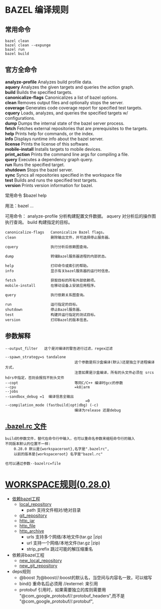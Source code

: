 # BAZEL 编译规则

## 常用命令
    bazel clean 
    bazel clean --expunge
    bazel run 
    bazel build  
    
## 官方全命令
**analyze-profile**	Analyzes build profile data.  
**aquery**	Analyzes the given targets and queries the action graph.  
**build**	Builds the specified targets.  
**canonicalize-flags**	Canonicalizes a list of bazel options.  
**clean**	Removes output files and optionally stops the server.  
**coverage**	Generates code coverage report for specified test targets.  
**cquery**	Loads, analyzes, and queries the specified targets w/ configurations.  
**dump**	Dumps the internal state of the bazel server process.  
**fetch**	Fetches external repositories that are prerequisites to the targets.  
**help**	Prints help for commands, or the index.  
**info**	Displays runtime info about the bazel server.  
**license**	Prints the license of this software.  
**mobile-install**	Installs targets to mobile devices.  
**print_action**	Prints the command line args for compiling a file.  
**query**	Executes a dependency graph query.  
**run**	 Runs the specified target.  
**shutdown**	Stops the bazel server.  
**sync**	Syncs all repositories specified in the workspace file  
**test**	Builds and runs the specified test targets.  
**version**	Prints version information for bazel.  


常用命令
 $bazel help
                           
  用法：bazel <command> <options> ...

  可用命令：
    analyze-profile      分析构建配置文件数据。
    aquery              对分析后的操作图执行查询。
    build                构建指定的目标。

    canonicalize-flags   Canonicalize Bazel flags。
    clean                删除输出文件，并可选择停止服务器。

    cquery               执行分析后依赖图查询。

    dump                 转储Bazel服务器进程的内部状态。

    help                 打印命令或索引的帮助。
    info                 显示有关bazel服务器的运行时信息。

    fetch                获取目标的所有外部依赖项。
    mobile-install       在移动设备上安装应用程序。

    query                执行依赖关系图查询。

    run                  运行指定的目标。
    shutdown             停止Bazel服务器。
    test                 构建并运行指定的测试目标。
    version              打印Bazel的版本信息。
    
## 参数解释
    --output_filter   这个是对编译的警告进行过滤，regex过滤
    
    --spawn_strategy=s tandalone   
                                    这个参数是将沙盒编译(默认)还是独立子进程编译方式，
                                    注意如果是沙盒编译，所有的头文件必须在 srcs hdrs中指定，否则会报找不到头文件
    --copt                          等同C/C++ 编译时gcc的参数
    --cpu                           =k8|arm
    --jobs                          
    --sandbox_debug =1  编译信息全输出
                                         =0
    --compilation_mode (fastbuild|opt|dbg) (-c)   
                                    编译为release 还是debug

## [.bazel.rc 文件](https://docs.bazel.build/versions/master/guide.html)
    build的参数文件，替代在命令行中输入，也可以重命名参数来缩短命令行的输入
    不同版本默认的位置不一样:
        0.28.0 默认是{workspaceroot},名字是".bazelrc",
        以前的版本是{workspaceroot} 名字是"bazel.rc"
    
    也可以通过参数--bazelrc=file
    

# [WORKSPACE规则(0.28.0)](https://docs.bazel.build/versions/0.28.0/be/workspace.html)
- [依赖bazel工程](https://docs.bazel.build/versions/0.28.0/repo/git.html)
    + [local_repository](https://docs.bazel.build/versions/master/be/workspace.html#local_repository)  
        * path 支持文件相对/绝对目录
    + [git_repository](https://docs.bazel.build/versions/0.28.0/repo/git.html#git_repository)
    + [http_jar](https://docs.bazel.build/versions/1.0.0/repo/http.html#http_jar)
    + [http_file](https://docs.bazel.build/versions/1.0.0/repo/http.html#http_file)
    + [http_archive](https://docs.bazel.build/versions/1.0.0/repo/http.html#http_archive)  
        * urls 支持多个网络/本地文件(tar.gz |zip)  
        * url  支持一个网络/本地文件(tar.gz |zip)  
        * strip_prefix 跳过可能的解压缩重名  
-  依赖非bazel工程
    + [new_local_repository](https://docs.bazel.build/versions/master/be/workspace.html#new_local_repository)
    + [new_git_repository](https://docs.bazel.build/versions/0.28.0/repo/git.html#new_git_repository)
-  deps规则  
    + @boost 为@boost//:boost的默认名，当空间与内容名一致，可以缩写  
    + bind() 重命名后必须用 //externel: 来引用  
    + protobuf 引用时，如果需要独立的库则需要用  "@com_google_protobuf//:protobuf_headers",而不是        "@com_google_protobuf//:protobuf",